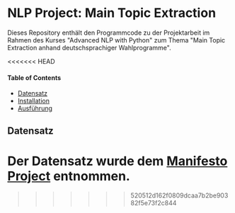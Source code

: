 # NLP Project: Main Topic Extraction
Dieses Repository enthält den Programmcode zu der Projektarbeit im Rahmen des Kurses "Advanced NLP with Python" zum Thema "Main Topic Extraction anhand deutschsprachiger Wahlprogramme". 


<<<<<<< HEAD
#### Table of Contents
- [Datensatz](#data)
- [Installation](#installation)
- [Ausführung](#usage)


## Datensatz
Der Datensatz wurde dem [Manifesto Project](https://visuals.manifesto-project.wzb.eu/mpdb-shiny/cmp_dashboard_dataset/) entnommen. 
=======
>>>>>>> 520512d162f0809dcaa7b2be90382f5e73f2c844
